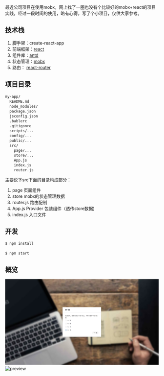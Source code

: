 最近公司项目在使用mobx，网上找了一圈也没有个比较好的mobx+react的项目实践，经过一段时间的使用，略有心得，写了个小项目，仅供大家参考。

## 技术栈

1. 脚手架：create-react-app
2. 前端框架：[react](https://discountry.github.io/react/docs/hello-world.html)
3. 组件库：[antd](https://ant.design/docs/react/introduce-cn)
4. 状态管理：[mobx](https://suprise.gitbooks.io/mobx-cn/content/)
5. 路由： [react-router](https://react-guide.github.io/react-router-cn/index.html)

## 项目目录

```
my-app/
  README.md
  node_modules/
  package.json
  jsconfig.json
  .bablerc
  .gitigonre
  scripts/...
  config/...
  public/...
  src/
    page/...
    store/...
    App.js
    index.js
    router.js
```
主要说下src下面的目录构成部分：

1. page 页面组件
2. store mobx的状态管理数据
3. router.js 路由配制
4. App.js Provider 包装组件（透传store数据)
5. index.js 入口文件

## 开发

```
$ npm install

$ npm start
```

## 概览

![preview](./public/imgs/1.png)
![preview](https://github.com/xqlsq/react-mobx/tree/master/public/imgs/2.png)
